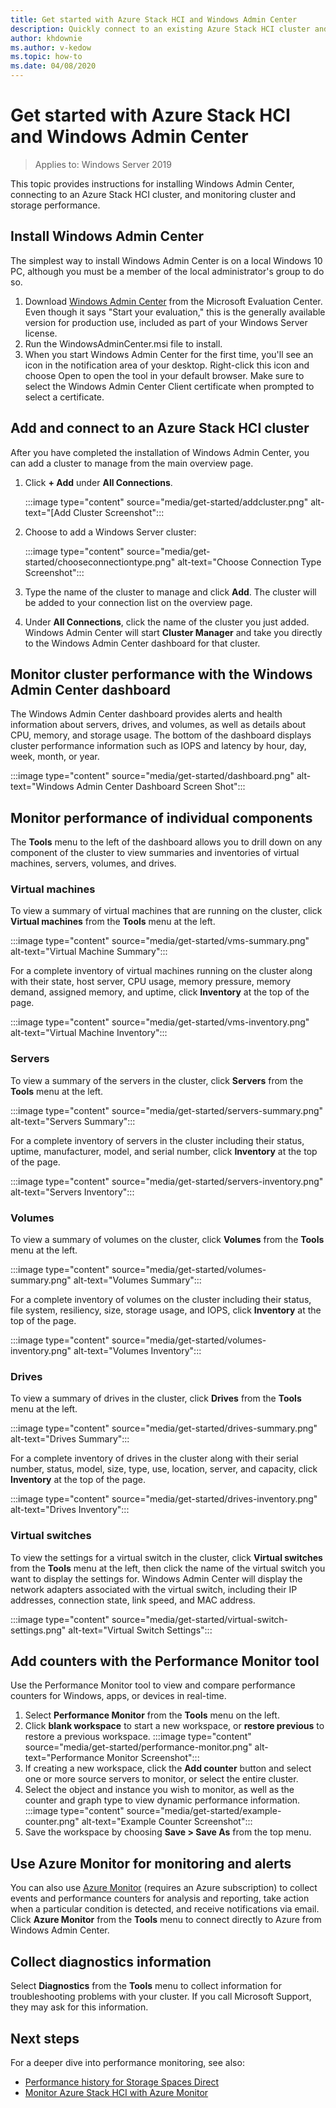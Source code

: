 ```yaml
---
title: Get started with Azure Stack HCI and Windows Admin Center
description: Quickly connect to an existing Azure Stack HCI cluster and use Windows Admin Center to monitor cluster and storage performance.
author: khdownie
ms.author: v-kedow
ms.topic: how-to
ms.date: 04/08/2020
---
```


# Get started with Azure Stack HCI and Windows Admin Center

> Applies to: Windows Server 2019

This topic provides instructions for installing Windows Admin Center, connecting to an Azure Stack HCI cluster, and monitoring cluster and storage performance.

## Install Windows Admin Center

The simplest way to install Windows Admin Center is on a local Windows 10 PC, although you must be a member of the local administrator's group to do so.

1. Download [Windows Admin Center](https://www.microsoft.com/evalcenter/evaluate-windows-admin-center) from the Microsoft Evaluation Center. Even though it says "Start your evaluation," this is the generally available version for production use, included as part of your Windows Server license.
2. Run the WindowsAdminCenter.msi file to install.
3. When you start Windows Admin Center for the first time, you'll see an icon in the notification area of your desktop. Right-click this icon and choose Open to open the tool in your default browser. Make sure to select the Windows Admin Center Client certificate when prompted to select a certificate.

## Add and connect to an Azure Stack HCI cluster

After you have completed the installation of Windows Admin Center, you can add a cluster to manage from the main overview page.

1. Click **+ Add** under **All Connections**.

    :::image type="content" source="media/get-started/addcluster.png" alt-text="[Add Cluster Screenshot":::

2. Choose to add a Windows Server cluster:

    :::image type="content" source="media/get-started/chooseconnectiontype.png" alt-text="Choose Connection Type Screenshot":::

3. Type the name of the cluster to manage and click **Add**. The cluster will be added to your connection list on the overview page.

4. Under **All Connections**, click the name of the cluster you just added. Windows Admin Center will start **Cluster Manager** and take you directly to the Windows Admin Center dashboard for that cluster.

## Monitor cluster performance with the Windows Admin Center dashboard

The Windows Admin Center dashboard provides alerts and health information about servers, drives, and volumes, as well as details about CPU, memory, and storage usage. The bottom of the dashboard displays cluster performance information such as IOPS and latency by hour, day, week, month, or year.

:::image type="content" source="media/get-started/dashboard.png" alt-text="Windows Admin Center Dashboard Screen Shot":::

## Monitor performance of individual components

The **Tools** menu to the left of the dashboard allows you to drill down on any component of the cluster to view summaries and inventories of virtual machines, servers, volumes, and drives.

### Virtual machines

To view a summary of virtual machines that are running on the cluster, click **Virtual machines** from the **Tools** menu at the left.

:::image type="content" source="media/get-started/vms-summary.png" alt-text="Virtual Machine Summary":::

For a complete inventory of virtual machines running on the cluster along with their state, host server, CPU usage, memory pressure, memory demand, assigned memory, and uptime, click **Inventory** at the top of the page.

:::image type="content" source="media/get-started/vms-inventory.png" alt-text="Virtual Machine Inventory":::

### Servers

To view a summary of the servers in the cluster, click **Servers** from the **Tools** menu at the left.

:::image type="content" source="media/get-started/servers-summary.png" alt-text="Servers Summary":::

For a complete inventory of servers in the cluster including their status, uptime, manufacturer, model, and serial number, click **Inventory** at the top of the page.

:::image type="content" source="media/get-started/servers-inventory.png" alt-text="Servers Inventory":::

### Volumes

To view a summary of volumes on the cluster, click **Volumes** from the **Tools** menu at the left.

:::image type="content" source="media/get-started/volumes-summary.png" alt-text="Volumes Summary":::

For a complete inventory of volumes on the cluster including their status, file system, resiliency, size, storage usage, and IOPS, click **Inventory** at the top of the page.

:::image type="content" source="media/get-started/volumes-inventory.png" alt-text="Volumes Inventory":::

### Drives

To view a summary of drives in the cluster, click **Drives** from the **Tools** menu at the left.

:::image type="content" source="media/get-started/drives-summary.png" alt-text="Drives Summary":::

For a complete inventory of drives in the cluster along with their serial number, status, model, size, type, use, location, server, and capacity, click **Inventory** at the top of the page.

:::image type="content" source="media/get-started/drives-inventory.png" alt-text="Drives Inventory":::

### Virtual switches

To view the settings for a virtual switch in the cluster, click **Virtual switches** from the **Tools** menu at the left, then click the name of the virtual switch you want to display the settings for. Windows Admin Center will display the network adapters associated with the virtual switch, including their IP addresses, connection state, link speed, and MAC address.

:::image type="content" source="media/get-started/virtual-switch-settings.png" alt-text="Virtual Switch Settings":::

## Add counters with the Performance Monitor tool

Use the Performance Monitor tool to view and compare performance counters for Windows, apps, or devices in real-time.

1. Select **Performance Monitor** from the **Tools** menu on the left.
2. Click **blank workspace** to start a new workspace, or **restore previous** to restore a previous workspace.
    :::image type="content" source="media/get-started/performance-monitor.png" alt-text="Performance Monitor Screenshot":::
3. If creating a new workspace, click the **Add counter** button and select one or more source servers to monitor, or select the entire cluster.
4. Select the object and instance you wish to monitor, as well as the counter and graph type to view dynamic performance information.
    :::image type="content" source="media/get-started/example-counter.png" alt-text="Example Counter Screenshot":::
5. Save the workspace by choosing **Save > Save As** from the top menu.

## Use Azure Monitor for monitoring and alerts

You can also use [Azure Monitor](/windows-server/manage/windows-admin-center/azure/azure-monitor) (requires an Azure subscription) to collect events and performance counters for analysis and reporting, take action when a particular condition is detected, and receive notifications via email. Click **Azure Monitor** from the **Tools** menu to connect directly to Azure from Windows Admin Center.

## Collect diagnostics information

Select **Diagnostics** from the **Tools** menu to collect information for troubleshooting problems with your cluster. If you call Microsoft Support, they may ask for this information.

## Next steps

For a deeper dive into performance monitoring, see also:

- [Performance history for Storage Spaces Direct](/windows-server/storage/storage-spaces/performance-history)
- [Monitor Azure Stack HCI with Azure Monitor](manage/azure-monitor.md)
